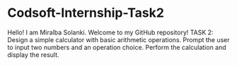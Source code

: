 # Codsoft-Internship-Task2

Hello! I am Miralba Solanki. Welcome to my GitHub repository! 
TASK 2: Design a simple calculator with basic arithmetic operations.
Prompt the user to input two numbers and an operation choice.
Perform the calculation and display the result.
